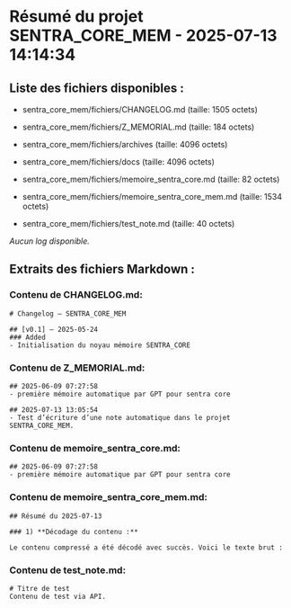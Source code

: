 # Résumé du projet SENTRA_CORE_MEM - 2025-07-13 14:14:34

## Liste des fichiers disponibles :

- sentra_core_mem/fichiers/CHANGELOG.md (taille: 1505 octets)

- sentra_core_mem/fichiers/Z_MEMORIAL.md (taille: 184 octets)

- sentra_core_mem/fichiers/archives (taille: 4096 octets)

- sentra_core_mem/fichiers/docs (taille: 4096 octets)

- sentra_core_mem/fichiers/memoire_sentra_core.md (taille: 82 octets)

- sentra_core_mem/fichiers/memoire_sentra_core_mem.md (taille: 1534 octets)

- sentra_core_mem/fichiers/test_note.md (taille: 40 octets)


_Aucun log disponible._

## Extraits des fichiers Markdown :

### Contenu de CHANGELOG.md:
```
# Changelog – SENTRA_CORE_MEM

## [v0.1] – 2025-05-24
### Added
- Initialisation du noyau mémoire SENTRA_CORE
```

### Contenu de Z_MEMORIAL.md:
```
## 2025-06-09 07:27:58
- première mémoire automatique par GPT pour sentra core

## 2025-07-13 13:05:54
- Test d’écriture d’une note automatique dans le projet SENTRA_CORE_MEM.
```

### Contenu de memoire_sentra_core.md:
```
## 2025-06-09 07:27:58
- première mémoire automatique par GPT pour sentra core

```

### Contenu de memoire_sentra_core_mem.md:
```
## Résumé du 2025-07-13

### 1) **Décodage du contenu :**

Le contenu compressé a été décodé avec succès. Voici le texte brut :
```

### Contenu de test_note.md:
```
# Titre de test
Contenu de test via API.
```
